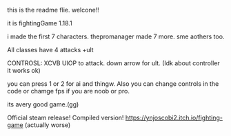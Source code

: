 this is the readme flie.
welcone!!

it is fightingGame 1.18.1

i made the first 7 characters.
thepromanager made 7 more.
sme aothers too.

All classes have 4 attacks +ult

CONTROSL: XCVB UIOP to attack. down arrow for ult. (Idk about controller it works ok)

you can press 1 or 2 for ai and thingw.
Also you can change controls in the code or chamge fps if you are noob or pro.

its avery good game.(gg)




Official steam release! Compiled version! 
https://ynjoscobi2.itch.io/fighting-game
(actually worse)
